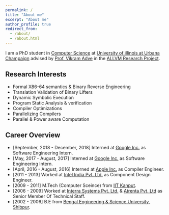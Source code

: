 ```yaml
---
permalink: /
title: "About me"
excerpt: "About me"
author_profile: true
redirect_from: 
  - /about/
  - /about.html
---
```


I am a PhD student in [Computer Science](http://cs.illinois.edu/) at [University of illinois at Urbana Champaign](http://illinois.edu/) advised by [Prof. Vikram Adve](http://vikram.cs.illinois.edu/) in the [ALLVM Research Project](https://publish.illinois.edu/allvm-project/).

Research Interests
------------------
 - Formal X86-64 semantics & Binary Reverse Engineering
 - Translation Validation of Binary Lifters
 - Dynamic Symbolic Execution
 - Program Static Analysis & verification
 - Compiler Optimizations
 - Parallelizing Compilers
 - Parallel & Power aware Computation


Career Overview
---------------
 - [September, 2018 - December, 2018] Interned at [Google Inc.](https://www.google.com/intl/en/about/) as Software Engineering Intern.
 - [May, 2017 - August, 2017] Interned at [Google Inc.](https://www.google.com/intl/en/about/) as Software Engineering Intern.
 - [April, 2016 - August, 2016] Interned at [Apple Inc.](http://www.apple.com) as Compiler Engineer.
 - [2011 - 2013] Worked at [Intel India Pvt. Ltd.](http://www.intel.com/content/www/us/en/jobs/locations/india/sites/india-development-center.html) as Component Design Engineer.
 - [2009 - 2011] M.Tech (Computer Sceince) from [IIT Kanput](http://www.iitk.ac.in/).
 - [2006 - 2009] Worked at [Interra Systems Pvt. Ltd.](http://www.interrasystems.com/) & [Atrenta Pvt. Ltd](http://www.atrenta.com/) as Senior Member Of Technical Staff.
 - [2002 - 2006] B.E from [Bengal Engineering & Science University, Shibpur](http://www.becs.ac.in/).
